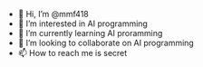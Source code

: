 - 👋 Hi, I’m @mmf418
- 👀 I’m interested in AI programming
- 🌱 I’m currently learning AI proramming
- 💞️ I’m looking to collaborate on AI programming
- 📫 How to reach me is secret

<!---
mmf418/mmf418 is a ✨ special ✨ repository because its `README.md` (this file) appears on your GitHub profile.
You can click the Preview link to take a look at your changes.
--->
